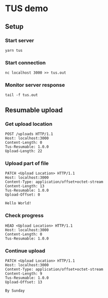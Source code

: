 # TUS demo

## Setup

### Start server

`yarn tus`

### Start connection

`nc localhost 3000 >> tus.out`

### Monitor server response

`tail -f tus.out`

## Resumable upload

### Get upload location

```
POST /uploads HTTP/1.1
Host: localhost:3000
Content-Length: 0
Tus-Resumable: 1.0.0
Upload-Length: 22

```

### Upload part of file

```
PATCH <Upload Location> HTTP/1.1
Host: localhost:3000
Content-Type: application/offset+octet-stream
Content-Length: 13
Tus-Resumable: 1.0.0
Upload-Offset: 0

Hello World!
```

### Check progress

```
HEAD <Upload Location> HTTP/1.1
Host: localhost:3000
Content-Length: 0
Tus-Resumable: 1.0.0

```

### Continue upload

```
PATCH <Upload Location> HTTP/1.1
Host: localhost:3000
Content-Type: application/offset+octet-stream
Content-Length: 9
Tus-Resumable: 1.0.0
Upload-Offset: 13

By Sunday
```